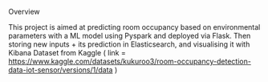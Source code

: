 Overview

This project is aimed at predicting room occupancy based on environmental parameters with a ML model using Pyspark and deployed via Flask. Then storing new inputs + its prediction in Elasticsearch, and visualising it with Kibana 
Dataset from Kaggle ( link = https://www.kaggle.com/datasets/kukuroo3/room-occupancy-detection-data-iot-sensor/versions/1/data )
